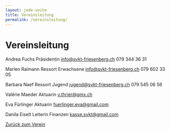 ```yaml
---
layout: jede-seite
title: Vereinsleitung
permalink: /vereinsleitung/
---
```


# Vereinsleitung

Andrea Fuchs
Präsidentin
info@svkt-friesenberg.ch
079 344 36 31

Marlen Raimann
Ressort Erwachsene
info@svkt-friesenberg.ch
079 602 33 05

Barbara Naef
Ressort Jugend
jugend@svkt-friesenberg.ch
079 545 06 56‬

Valérie Maeder
Aktuarin
v.thrier@gmx.ch
 

Eva Fürlinger
Aktuarin
fuerlinger.eva@gmail.com
 

Danila Eiselt
Leiterin Finanzen
kasse.svkt@gmail.com

<a href="{{ '/' | relative_url }}">Zurück zum Verein</a>